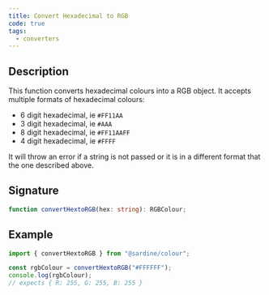 ```yaml
---
title: Convert Hexadecimal to RGB
code: true
tags:
  - converters
---
```


## Description

This function converts hexadecimal colours into a RGB object.
It accepts multiple formats of hexadecimal colours:

- 6 digit hexadecimal, ie `#FF11AA`
- 3 digit hexadecimal, ie `#AAA`
- 8 digit hexadecimal, ie `#FF11AAFF`
- 4 digit hexadecimal, ie `#FFFF`

It will throw an error if a string is not passed or it is in a different format that the one described above.

## Signature

```typescript
function convertHextoRGB(hex: string): RGBColour;
```

## Example

```javascript
import { convertHextoRGB } from "@sardine/colour";

const rgbColour = convertHextoRGB("#FFFFFF");
console.log(rgbColour);
// expects { R: 255, G: 255, B: 255 }
```
